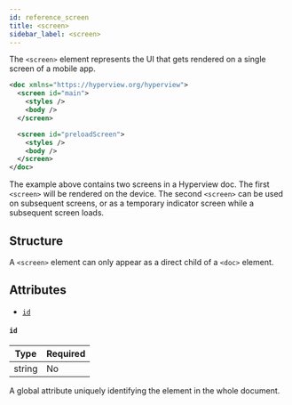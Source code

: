 ```yaml
---
id: reference_screen
title: <screen>
sidebar_label: <screen>
---
```


The `<screen>` element represents the UI that gets rendered on a single screen of a mobile app.

```xml
<doc xmlns="https://hyperview.org/hyperview">
  <screen id="main">
    <styles />
    <body />
  </screen>

  <screen id="preloadScreen">
    <styles />
    <body />
  </screen>
</doc>
```

The example above contains two screens in a Hyperview doc. The first `<screen>` will be rendered on the device. The second `<screen>` can be used on subsequent screens, or as a temporary indicator screen while a subsequent screen loads.

## Structure

A `<screen>` element can only appear as a direct child of a `<doc>` element.

## Attributes

- [`id`](#id)

#### `id`

| Type   | Required |
| ------ | -------- |
| string | No       |

A global attribute uniquely identifying the element in the whole document.
